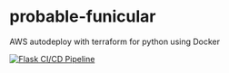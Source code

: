 # probable-funicular
AWS autodeploy with terraform for python using Docker


[![Flask CI/CD Pipeline](https://github.com/openthisworld/probable-funicular/actions/workflows/main.yml/badge.svg)](https://github.com/openthisworld/probable-funicular/actions/workflows/main.yml)